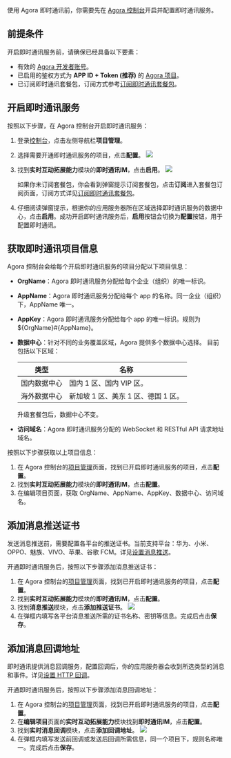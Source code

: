 使用 Agora 即时通讯前，你需要先在 [Agora 控制台](https://console.agora.io/#onboarding)开启并配置即时通讯服务。

## 前提条件

开启即时通讯服务前，请确保已经具备以下要素：

- 有效的 [Agora 开发者账号](https://docs.agora.io/cn/AgoraPlatform/get_appid_token?platform=AllPlatforms#创建-agora-账号)。
- 已启用的鉴权方式为 **APP ID + Token (推荐)** 的 [Agora 项目](https://docs.agora.io/cn/AgoraPlatform/get_appid_token?platform=AllPlatforms#创建-agora-项目)。
- 已订阅即时通讯套餐包，订阅方式参考[订阅即时通讯套餐包](./agora_chat_pricing?platform=All%20Platforms#订阅套餐包)。

## 开启即时通讯服务

按照以下步骤，在 Agora 控制台开启即时通讯服务：

1. 登录[控制台](https://sso2.agora.io/cn/)，点击左侧导航栏**项目管理**。

2. 选择需要开通即时通讯服务的项目，点击**配置**。
![](https://web-cdn.agora.io/docs-files/1642509377813)

3. 找到**实时互动拓展能力**模块的**即时通讯IM**，点击**启用**。
![](https://web-cdn.agora.io/docs-files/1642509441928)

   如果你未订阅套餐包，你会看到弹窗提示订阅套餐包，点击**订阅**进入套餐包订阅页面，订阅方式详见[订阅即时通讯套餐包](./agora_chat_pricing?platform=All%20Platforms#订阅套餐包)。

4. 仔细阅读弹窗提示，根据你的应用服务器所在区域选择即时通讯服务的数据中心，点击**启用**。成功开启即时通讯服务后，**启用**按钮会切换为**配置**按钮，用于配置即时通讯。

## 获取即时通讯项目信息

Agora 控制台会给每个开启即时通讯服务的项目分配以下项目信息：

- **OrgName**：Agora 即时通讯服务分配给每个企业（组织）的唯一标识。

- **AppName**：Agora 即时通讯服务分配给每个 app 的名称。同一企业（组织）下，AppName 唯一。

- **AppKey**：Agora 即时通讯服务分配给每个 app 的唯一标识。规则为 ${OrgName}#{AppName}。

- **数据中心**：针对不同的业务覆盖区域，Agora 提供多个数据中心选择。 目前包括以下区域：

  | 类型         | 名称                                        |
  | ------------ | ------------------------------------------- |
  | 国内数据中心 | 国内 1 区、国内 VIP 区。 |
  | 海外数据中心 | 新加坡 1 区、美东 1 区、德国 1 区。           |

  <div class="alert note"> 升级套餐包后，数据中心不变。 </div>

- **访问域名**：Agora 即时通讯服务分配的 WebSocket 和 RESTful API 请求地址域名。

按照以下步骤获取以上项目信息：

1. 在 Agora 控制台的[项目管理](https://console.agora.io/projects)页面，找到已开启即时通讯服务的项目，点击**配置**。
2. 找到**实时互动拓展能力**模块的**即时通讯IM**，点击**配置**。
3. 在编辑项目页面，获取 OrgName、AppName、AppKey、数据中心、访问域名。

## 添加消息推送证书

发送消息推送前，需要配置各平台的推送证书。当前支持平台：华为、小米、OPPO、魅族、VIVO、苹果、谷歌 FCM。详见[设置消息推送](./agora_chat_push_android?platform=Android)。

开通即时通讯服务后，按照以下步骤添加消息推送证书：

1. 在 Agora 控制台的[项目管理](https://console.agora.io/projects)页面，找到已开启即时通讯服务的项目，点击**配置**。
2. 找到**实时互动拓展能力**模块的**即时通讯IM**，点击**配置**。
3. 找到**消息推送**模块，点击**添加推送证书**。
![](https://web-cdn.agora.io/docs-files/1642509604977)
4. 在弹框内填写各平台消息推送所需的证书名称、密钥等信息。完成后点击**保存**。

## 添加消息回调地址

即时通讯提供消息回调服务，配置回调后，你的应用服务器会收到所选类型的消息和事件。详见[设置 HTTP 回调](./agora_chat_set_up_webhooks?platform=Android)。

开通即时通讯服务后，按照以下步骤添加消息回调地址：

1. 在 Agora 控制台的[项目管理](https://console.agora.io/projects)页面，找到已开启即时通讯服务的项目，点击**配置**。
2. 在**编辑项目**页面的**实时互动拓展能力**模块找到**即时通讯IM**，点击**配置**。
3. 找到**实时消息回调**模块，点击**添加回调地址**。
![](https://web-cdn.agora.io/docs-files/1642509714974)
4. 在弹框内填写发送前回调或发送后回调所需信息，同一个项目下，规则名称唯一。完成后点击**保存**。
